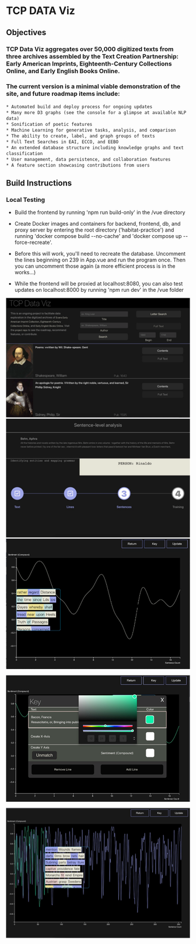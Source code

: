 # TCP DATA Viz

## Objectives 
### TCP Data Viz aggregates over 50,000 digitized texts from three archives assembled by the Text Creation Partnership: Early American Imprints, Eighteenth-Century Collections Online, and Early English Books Online.

### The current version is a minimal viable demonstration of the site, and future roadmap items include:
    * Automated build and deploy process for ongoing updates
    * Many more D3 graphs (see the console for a glimpse at available NLP data)
    * Sonification of poetic features
    * Machine Learning for generative tasks, analysis, and comparison
    * The ability to create, label, and graph groups of texts
    * Full Text Searches in EAI, ECCO, and EEBO
    * An extended database structure including knowledge graphs and text classification
    * User management, data persistence, and collaboration features
    * A feature section showcasing contributions from users

## Build Instructions

### Local Testing
* Build the frontend by running 'npm run build-only' in the /vue directory

* Create Docker images and containers for backend, frontend, db, and proxy server by entering the root directory ('habitat-practice') and running 'docker compose build --no-cache' and 'docker compose up --force-recreate'.

* Before this will work, you'll need to recreate the database. Uncomment the lines beginning on 239 in App.vue and run the program once. Then you can uncomment those again (a more efficient process is in the works...)  

* While the frontend will be proxied at localhost:8080, you can also test updates on localhost:8000 by running 'npm run dev' in the /vue folder

![Landing Page](./habitat-practice/vue/src/assets/landingpage.png?raw=true)
![Loading Screen](./habitat-practice/vue/src/assets/loadingscreen.png?raw=true)
![Initial Line Graph](./habitat-practice/vue/src/assets/initialline.png?raw=true)

![Line Color Picker](./habitat-practice/vue/src/assets/colorpicker.png?raw=true)

![Multiple Lines](./habitat-practice/vue/src/assets/twolines.png?raw=true)